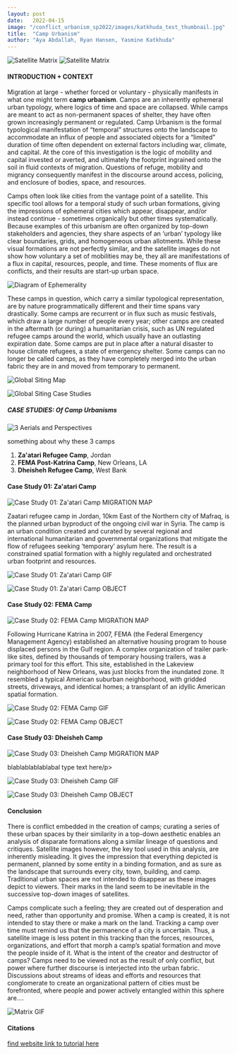 ```yaml
---
layout: post
date:   2022-04-15
image: "/conflict_urbanism_sp2022/images/katkhuda_test_thumbnail.jpg"
title:  "Camp Urbanism"
author: "Aya Abdallah, Ryan Hansen, Yasmine Katkhuda"
---
```


![Satellite Matrix](/conflict_urbanism_sp2022/images/katkhuda_Matrix_2.01.jpg)
![Satellite Matrix](/conflict_urbanism_sp2022/images/katkhuda_Matrix_2.02.jpg)

#### INTRODUCTION + CONTEXT

<p1> Migration at large - whether forced or voluntary - physically manifests in what one might term **camp urbanism**. Camps are an inherently ephemeral urban typology, where logics of time and space are collapsed. While camps are meant to act as non-permanent spaces of shelter, they have often grown increasingly permanent or regulated. Camp Urbanism is the formal typological manifestation of “temporal” structures onto the landscape to accommodate an influx of people and associated objects for a “limited” duration of time often dependent on external factors including war, climate, and capital. At the core of this investigation is the logic of mobility and capital invested or averted, and ultimately the footprint ingrained onto the soil in fluid contexts of migration. Questions of refuge, mobility and migrancy consequently manifest in the discourse around access, policing, and enclosure of bodies, space, and resources. </p1>

<p1> Camps often look like cities from the vantage point of a satellite.  This specific tool allows for a temporal study of such urban formations, giving the impressions of ephemeral cities which appear, disappear, and/or instead continue - sometimes organically but other times systematically. Because examples of this urbanism are often organized by top-down stakeholders and agencies, they share aspects of an ‘urban’ typology like clear boundaries, grids, and homogeneous urban allotments. While these visual formations are not perfectly similar, and the satellite images do not show how voluntary a set of mobilities may be, they all are manifestations of a flux in capital, resources, people, and time. These moments of flux are conflicts, and their results are start-up urban space. </p1>

![Diagram of Ephemerality](/conflict_urbanism_sp2022/images/katkhuda_ephemerality_diagram03.jpg)

<p1> These camps in question, which carry a similar typological representation, are by nature programmatically different and their time spans vary drastically. Some camps are recurrent or in flux such as music festivals, which draw a large number of people every year; other camps are created in the aftermath (or during) a humanitarian crisis, such as UN regulated refugee camps around the world, which usually have an outlasting expiration date. Some camps are put in place after a natural disaster to house climate refugees, a state of emergency shelter. Some camps can no longer be called camps, as they have completely merged into the urban fabric they are in and moved from temporary to permanent. </p1>

![Global Siting Map](/conflict_urbanism_sp2022/images/katkhuda_global_all.jpg)

![Global Siting Case Studies](/conflict_urbanism_sp2022/images/katkhuda_global_cases.jpg)


##### CASE STUDIES: Of Camp Urbanisms  

![3 Aerials and Perspectives](/conflict_urbanism_sp2022/images/katkhuda_zaatari_test.png)

<p1> something about why these 3 camps </p>
1. **Za'atari Refugee Camp**, Jordan
2. **FEMA Post-Katrina Camp**, New Orleans, LA
3. **Dheisheh Refugee Camp**, West Bank


#### Case Study 01: Za'atari Camp  

![Case Study 01: Za'atari Camp MIGRATION MAP](/conflict_urbanism_sp2022/images/katkhuda_migration_Zaatari.png)
<p> Zaatari refugee camp in Jordan, 10km East of the Northern city of Mafraq, is the planned urban byproduct of the ongoing civil war in Syria. The camp is an urban condition created and curated by several regional and international humanitarian and governmental organizations that mitigate the flow of refugees seeking ‘temporary’ asylum here. The result is a constrained spatial formation with a highly regulated and orchestrated urban footprint and resources. </p>

![Case Study 01: Za'atari Camp GIF](/conflict_urbanism_sp2022/images/katkhuda_Zaatari_GIF.gif)

![Case Study 01: Za'atari Camp OBJECT](/conflict_urbanism_sp2022/images/katkhuda_zaatari_test.png)


#### Case Study 02: FEMA Camp  

![Case Study 02: FEMA Camp MIGRATION MAP](/conflict_urbanism_sp2022/images/katkhuda_migration_FEMA.png)
<p>Following Hurricane Katrina in 2007, FEMA (the Federal Emergency Management Agency) established an alternative housing program to house displaced persons in the Gulf region. A complex organization of trailer park-like sites, defined by thousands of temporary housing trailers, was a primary tool for this effort. This site, established in the Lakeview neighborhood of New Orleans, was just blocks from the inundated zone. It resembled a typical American suburban neighborhood, with gridded streets, driveways, and identical homes; a transplant of an idyllic American spatial formation. </p>

![Case Study 02: FEMA Camp GIF](/conflict_urbanism_sp2022/images/katkhuda_FEMA_GIF.gif)

![Case Study 02: FEMA Camp OBJECT](/conflict_urbanism_sp2022/images/katkhuda_zaatari_test.png)


#### Case Study 03: Dheisheh Camp  

![Case Study 03: Dheisheh Camp MIGRATION MAP](/conflict_urbanism_sp2022/images/katkhuda_migration_Dheisheh.png)
<p>blablablablablabal type text here/p>

![Case Study 03: Dheisheh Camp GIF](/conflict_urbanism_sp2022/images/katkhuda_zaatari_test.png)

![Case Study 03: Dheisheh Camp OBJECT](/conflict_urbanism_sp2022/images/katkhuda_zaatari_test.png)


#### Conclusion  

<p1>There is conflict embedded in the creation of camps; curating a series of these urban spaces by their similarity in a top-down aesthetic enables an analysis of disparate formations along a similar lineage of questions and critiques. Satellite images however, the key tool used in this analysis, are inherently misleading. It gives the impression that everything depicted is permanent, planned by some entity in a binding formation, and as sure as the landscape that surrounds every city, town, building, and camp. Traditional urban spaces are not intended to disappear as these images depict to viewers. Their marks in the land seem to be inevitable in the successive top-down images of satellites. </p1>

<p1>Camps complicate such a feeling; they are created out of desperation and need, rather than opportunity and promise. When a camp is created, it is not intended to stay there or make a mark on the land. Tracking a camp over time must remind us that the permanence of a city is uncertain. Thus, a satellite image is less potent in this tracking than the forces, resources, organizations, and effort that morph a camp’s spatial formation and move the people inside of it. What is the intent of the creator and destructor of camps? Camps need to be viewed not as the result of only conflict, but power where further discourse is interjected into the urban fabric. Discussions about streams of ideas and efforts and resources that conglomerate to create an organizational pattern of cities must be forefronted, where people and power actively entangled within this sphere are….</p1>

![Matrix GIF](/conflict_urbanism_sp2022/images/katkhuda_Matrix_GIF.gif)


#### Citations


[find website link to tutorial here](https://github.com/CenterForSpatialResearch/conflict_urbanism_sp2022)



<!-- control with question markkkk
This is a document that is written in markdown. What is markdown? It is a 'markup language' that allows you to format plain text in a way that is easily converted to many different formats. For example, this document was written in markdown but will be used as an webpage and converted into HTML.  

To present and turn in your final projects for Conflict Urbanism: Puerto Rico Now you will be editing this template. You will include all of the text of your paper here, along with any and all images, maps, videos, or other materials that you produce.  

[This webpage](https://guides.github.com/features/mastering-markdown/) provides a comprehensive guide to markdown syntax. But to make things easier for you we are including a cheat sheet of the main things you need to know here.  

#### Please use level 4 headings for major section divisions  
(make sure to put two spaces after the end of the heading)

Write **words in bold** like this.  

Italics are *similar* and are formatted like this.  

To make a paragraph break you need to add two spaces at the end of your line before going to the next line.  

See this is now a new paragraph.  

Lists are easy:
1. they can be ordered
1. like this
1. notice that the numbers are automatically ordered
  1. use two spaces in front to indent

Or they can just be bullet points:
- like this
* or like this
  - use two spaces
  - to have nested lists

Use Author-Date parenthetical citations following Chicago Manual of Style conventions throughout your document, and add a works cited at the bottom of your post. See Author-Date quick guide [here](https://www-chicagomanualofstyle-org.ezproxy.cul.columbia.edu/tools_citationguide/citation-guide-2.html) for citation conventions.  

To include hyperlinks format them like this [text of link](http://c4sr.columbia.edu/).  

To embed images first ensure that the file is at least 740px wide. Then place the image file in a folder named for your group in the images folder. Then link to that image using the format here, but replace the file path with the name of your group's folder and appropriate image file name:  

![description of image](/conflict_urbanism_sp2022/images/sample_image.png)

If you want to include html files (i.e. an interactive map) host these via your personal github page, and then you can embed them in your document with a iframe. The format looks like this:  

<div class="iframe-column"><iframe src="https://player.vimeo.com/video/290575503?title=0&byline=0&portrait=0" style="position:absolute;top:0;left:0;width:100%;height:100%;" frameborder="0"></iframe></div>  


All you need to do to use one is replace the url that is between the two " ". Here is an iframe of mapbox tiles:  

<div class="iframe-column"><iframe src="https://api.mapbox.com/styles/v1/mapbox/satellite-v9.html?title=true&access_token=pk.eyJ1IjoibWFwYm94IiwiYSI6ImNpejY4NDg1bDA1cjYzM280NHJ5NzlvNDMifQ.d6e-nNyBDtmQCVwVNivz7A#2/0/0" style="position:absolute;top:0;left:0;width:100%;height:100%;" frameborder="0"></iframe></div> 



CODE FROM ADAM for hover?
<div class="iframe-column"><iframe src="https://yasminekat.github.io/confurbimages/" style="position:absolute;top:0;left:-175;width:150%;height:200%;" frameborder="0"></iframe></div> 


<div class="iframe-column"><iframe src="https://codepen.io/team/codepen/embed/preview/PNaGbb" style="position:absolute;top:0;left:-175;width:150%;height:200%;" frameborder="0"></iframe></div>

-->